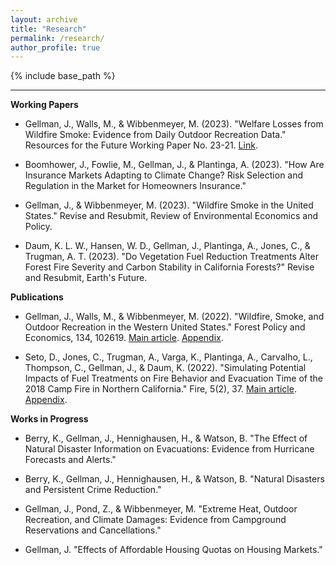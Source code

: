 ```yaml
---
layout: archive
title: "Research"
permalink: /research/
author_profile: true
---
```


{% include base_path %}

------

**Working Papers**
* Gellman, J., Walls, M., & Wibbenmeyer, M. (2023). "Welfare Losses from Wildfire Smoke: Evidence from Daily Outdoor Recreation Data." Resources for the Future Working Paper No. 23-21. [Link](https://jacobgellman.github.io/files/gellman_et_al_2023-welfare_losses_wildfire_smoke_recreation.pdf).

* Boomhower, J., Fowlie, M., Gellman, J., & Plantinga, A. (2023). "How Are Insurance Markets Adapting to Climate Change? Risk Selection and Regulation in the Market for Homeowners Insurance."

* Gellman, J., & Wibbenmeyer, M. (2023). "Wildfire Smoke in the United States." Revise and Resubmit, Review of Environmental Economics and Policy.

* Daum, K. L. W., Hansen, W. D., Gellman, J., Plantinga, A., Jones, C., & Trugman, A. T. (2023). "Do Vegetation Fuel Reduction Treatments Alter Forest Fire Severity and Carbon Stability in California Forests?" Revise and Resubmit, Earth's Future.

**Publications**
* Gellman, J., Walls, M., & Wibbenmeyer, M. (2022). "Wildfire, Smoke, and Outdoor Recreation in the Western United States." Forest Policy and Economics, 134, 102619. [Main article](https://jacobgellman.github.io/files/gellman_et_al_2022-wildfire_smoke_recreation.pdf). [Appendix](https://jacobgellman.github.io/files/gellman_et_al_2022-wildfire_smoke_recreation_appendix.pdf). 

* Seto, D., Jones, C., Trugman, A., Varga, K., Plantinga, A., Carvalho, L., Thompson, C., Gellman, J., & Daum, K. (2022). "Simulating Potential Impacts of Fuel Treatments on Fire Behavior and Evacuation Time of the 2018 Camp Fire in Northern California." Fire, 5(2), 37. [Main article](https://jacobgellman.github.io/files/seto_et_al_2022-fuel_treatments_camp_fire.pdf). [Appendix](https://jacobgellman.github.io/files/seto_et_al_2022-fuel_treatments_camp_fire_appendix.pdf).

**Works in Progress**
* Berry, K., Gellman, J., Hennighausen, H., & Watson, B. "The Effect of Natural Disaster Information on Evacuations: Evidence from Hurricane Forecasts and Alerts."

* Berry, K., Gellman, J., Hennighausen, H., & Watson, B. "Natural Disasters and Persistent Crime Reduction."

* Gellman, J., Pond, Z., & Wibbenmeyer, M. "Extreme Heat, Outdoor Recreation, and Climate Damages: Evidence from Campground Reservations and Cancellations."

* Gellman, J. "Effects of Affordable Housing Quotas on Housing Markets."
